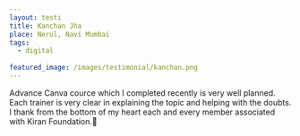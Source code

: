 ```yaml
---
layout: testi
title: Kanchan Jha
place: Nerul, Navi Mumbai
tags:
  - digital
  
featured_image: /images/testimonial/kanchan.png
---
```

Advance Canva cource which I completed recently is very well planned. 
Each trainer is very clear in explaining the topic and helping with the doubts. I thank from the bottom of my heart each and every member associated with Kiran Foundation.🙏